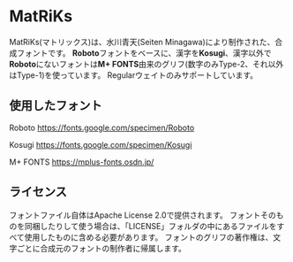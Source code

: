 # MatRiKs

MatRiKs(マトリックス)は、水川青天(Seiten Minagawa)により制作された、合成フォントです。
**Roboto**フォントをベースに、漢字を**Kosugi**、漢字以外で**Roboto**にないフォントは**M+ FONTS**由来のグリフ(数字のみType-2、それ以外はType-1)を使っています。
Regularウェイトのみサポートしています。

## 使用したフォント

Roboto
https://fonts.google.com/specimen/Roboto

Kosugi
https://fonts.google.com/specimen/Kosugi

M+ FONTS
https://mplus-fonts.osdn.jp/

## ライセンス
フォントファイル自体はApache License 2.0で提供されます。
フォントそのものを同梱したりして使う場合は、「LICENSE」フォルダの中にあるファイルをすべて使用したものに含める必要があります。
フォントのグリフの著作権は、文字ごとに合成元のフォントの制作者に帰属します。
